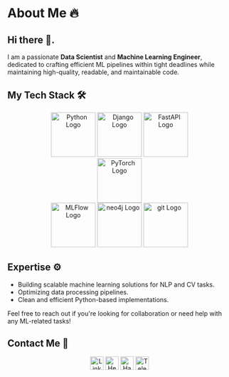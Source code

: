 <!--
**dizel0110/dizel0110** is a ✨ _special_ ✨ repository because its `README.md` (this file) appears on your GitHub profile.

Here are some ideas to get you started:

- 🔭 I’m currently working on ...
- 🌱 I’m currently learning ...
- 👯 I’m looking to collaborate on ...
- 🤔 I’m looking for help with ...
- 💬 Ask me about ...
- 📫 How to reach me: ...
- 😄 Pronouns: ...
- ⚡ Fun fact: ...
-->

# About Me 🔥 

## Hi there 👋.
I am a passionate **Data Scientist** and **Machine Learning Engineer**, dedicated to crafting efficient ML pipelines within tight deadlines while maintaining high-quality, readable, and maintainable code.

## My Tech Stack 🛠️  
<div align="center">
  <img src="https://www.python.org/static/community_logos/python-logo.png" alt="Python Logo" width="100"/>  
  <img src="https://static.djangoproject.com/img/logos/django-logo-positive.png" alt="Django Logo" width="100"/>    
  <img src="https://fastapi.tiangolo.com/img/logo-margin/logo-teal.png" alt="FastAPI Logo" width="100"/>
  <br>
  <img src="https://raw.githubusercontent.com/pytorch/pytorch/main/docs/source/_static/img/pytorch-logo-dark.png" alt="PyTorch Logo" width="100"/>
  <br>
  <img src="https://cdn.brandfetch.io/idS8GMP5c8/w/400/h/400/theme/dark/icon.jpeg?c=1bxid64Mup7aczewSAYMX&t=1742926327487" alt="MLFlow Logo" width="100"/>
  <img src="https://www.vectorlogo.zone/logos/neo4j/neo4j-ar21.svg" alt="neo4j Logo" width="100"/>
  <img src="https://www.vectorlogo.zone/logos/git-scm/git-scm-ar21.svg" alt="git Logo" width="100"/>  
</div>

## Expertise ⚙️  
- Building scalable machine learning solutions for NLP and CV tasks.
- Optimizing data processing pipelines.
- Clean and efficient Python-based implementations.

Feel free to reach out if you're looking for collaboration or need help with any ML-related tasks!

## Contact Me 📨  
<div align="center">
  <a href="https://www.linkedin.com/in/dizel0110/" target="_blank"><img src="https://cdn-icons-png.flaticon.com/512/174/174857.png" alt="LinkedIn Icon" width="30"/></a>    
  <a href="https://hh.ru/resume/f956944fff0ee7c3eb0039ed1f763773435052" target="_blank"><img src="https://avatars.githubusercontent.com/u/152753?s=48&v=4" alt="HeadHunter Icon" width="30"/></a>    
  <a href="https://career.habr.com/dizel0110" target="_blank"><img src="https://habrastorage.org/getpro/moikrug/uploads/company/901/244/761/logo/medium_c35efb293cd85320d66e74304d3a8076.jpg" alt="Habr Career Icon" width="30"/></a>    
  <a href="https://t.me/dizel0110" target="_blank"><img src="https://cdn-icons-png.flaticon.com/512/2111/2111646.png" alt="Telegram Icon" width="30"/></a>    
</div>
